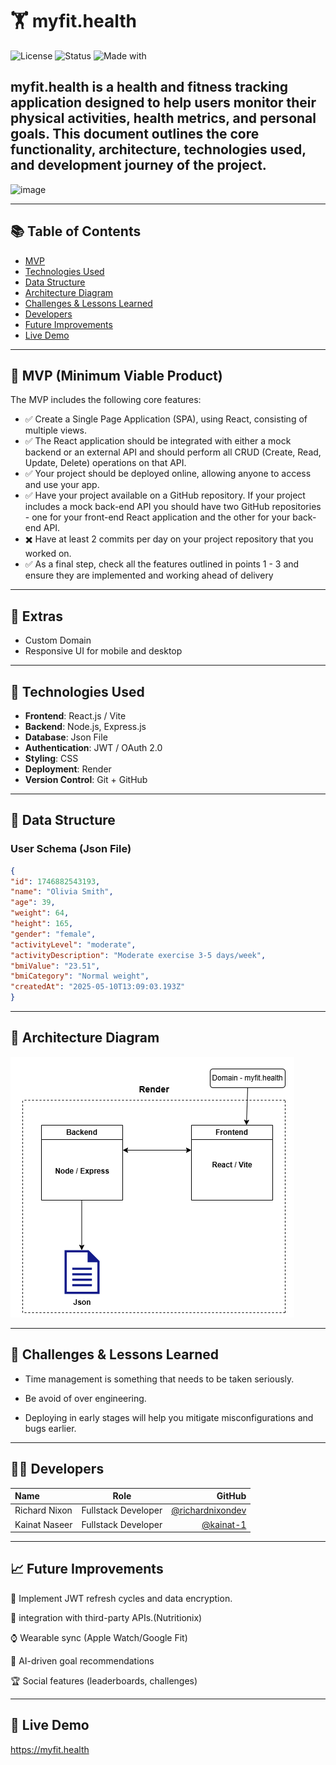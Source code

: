 # 🏋️ myfit.health

![License](https://img.shields.io/badge/license-MIT-green)
![Status](https://img.shields.io/badge/status-in%20progress-yellow)
![Made with](https://img.shields.io/badge/Made%20with-MERN-blue)

**myfit.health** is a health and fitness tracking application designed to help users monitor their physical activities, health metrics, and personal goals. This document outlines the core functionality, architecture, technologies used, and development journey of the project.
---

![image](public/Animation.gif)



---
## 📚 Table of Contents
- [MVP](#-mvp-minimum-viable-product)
- [Technologies Used](#-technologies-used)
- [Data Structure](#-data-structure)
- [Architecture Diagram](#-architecture-diagram)
- [Challenges & Lessons Learned](#-challenges--lessons-learned)
- [Developers](#-developers)
- [Future Improvements](#-future-improvements)
- [Live Demo](#-live-demo)

---

## 📌 MVP (Minimum Viable Product)

The MVP includes the following core features:

- ✅ Create a Single Page Application (SPA), using React, consisting of multiple views.
- ✅ The React application should be integrated with either a mock backend or an external API and should perform all CRUD (Create, Read, Update, Delete) operations on that API.
- ✅ Your project should be deployed online, allowing anyone to access and use your app.
- ✅ Have your project available on a GitHub repository. If your project includes a mock back-end API you should have two GitHub repositories - one for your front-end React application and the other for your back-end API.
- ✖️ Have at least 2 commits per day on your project repository that you worked on.
- ✅ As a final step, check all the features outlined in points 1 - 3 and ensure they are implemented and working ahead of delivery
---

  ## 📌 Extras

- Custom Domain 
- Responsive UI for mobile and desktop

---

## 🔧 Technologies Used

- **Frontend**: React.js / Vite  
- **Backend**: Node.js, Express.js  
- **Database**: Json File  
- **Authentication**: JWT / OAuth 2.0  
- **Styling**: CSS
- **Deployment**: Render 
- **Version Control**: Git + GitHub  

---

## 🧱 Data Structure

### User Schema (Json File)

```json
{
"id": 1746882543193,
"name": "Olivia Smith",
"age": 39,
"weight": 64,
"height": 165,
"gender": "female",
"activityLevel": "moderate",
"activityDescription": "Moderate exercise 3-5 days/week",
"bmiValue": "23.51",
"bmiCategory": "Normal weight",
"createdAt": "2025-05-10T13:09:03.193Z"
}
```

---
## 📐 Architecture Diagram

![image](public/myfit.png)

---

## 🚧 Challenges & Lessons Learned

- Time management is something that needs to be taken seriously.

- Be avoid of over engineering.

- Deploying in early stages will help you mitigate misconfigurations and bugs earlier.

---

## 👨‍💻 Developers
| Name | Role | GitHub |
| :---         |     :---:      |          ---: |
| Richard Nixon   | Fullstack Developer     | [@richardnixondev](https://github.com/richardnixondev)    |
| Kainat Naseer     | Fullstack Developer      | [@kainat-1](https://github.com/kainat-1)      |
		

---

## 📈 Future Improvements

🔐 Implement JWT refresh cycles and data encryption.

🧩 integration with third-party APIs.(Nutritionix)

⌚ Wearable sync (Apple Watch/Google Fit)

🤖 AI-driven goal recommendations

🏆 Social features (leaderboards, challenges)

---

## 🚀 Live Demo

https://myfit.health
